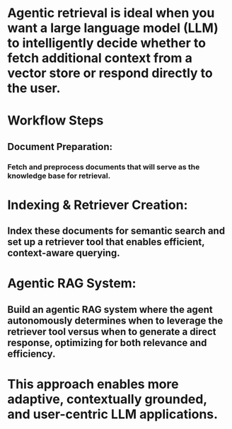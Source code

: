 # Agentic retrieval is ideal when you want a large language model (LLM) to intelligently decide whether to fetch additional context from a vector store or respond directly to the user.

# Workflow Steps
## Document Preparation:
### Fetch and preprocess documents that will serve as the knowledge base for retrieval.


# Indexing & Retriever Creation:
## Index these documents for semantic search and set up a retriever tool that enables efficient, context-aware querying.

# Agentic RAG System:
## Build an agentic RAG system where the agent autonomously determines when to leverage the retriever tool versus when to generate a direct response, optimizing for both relevance and efficiency.

# This approach enables more adaptive, contextually grounded, and user-centric LLM applications.